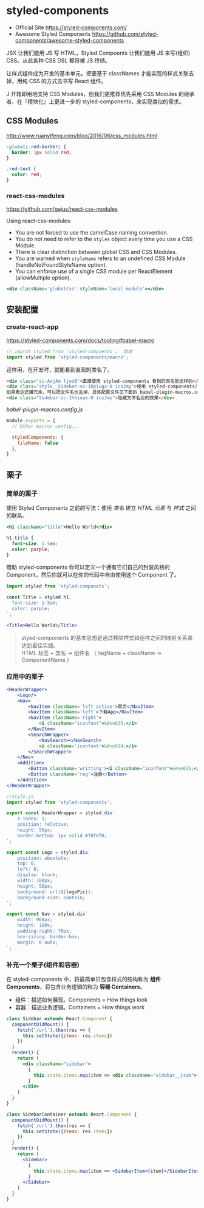 # styled-components

* Official Site  https://styled-components.com/
* Awesome Styled Components  https://github.com/styled-components/awesome-styled-components

JSX 让我们能用 JS 写 HTML，Styled Compoents 让我们能用 JS 来写(组织) CSS。从此各种 CSS DSL 都将被 JS 终结。

让样式组件成为开发的基本单元。把要基于 classNames 才能实现的样式关联去掉，用纯 CSS 的方式去书写 React 组件。

J 开箱即用地支持 CSS Modules，但我们更推荐优先采用 CSS Modules 的继承者、在『模块化』上更进一步的 styled-components，来实现类似的需求。


## CSS Modules

http://www.ruanyifeng.com/blog/2016/06/css_modules.html

```css
:global(.red-border) {
  border: 1px solid red;
}

.red-text {
  color: red;
}
```

### react-css-modules

https://github.com/gajus/react-css-modules

Using react-css-modules:

* You are not forced to use the camelCase naming convention.
* You do not need to refer to the `styles` object every time you use a CSS Module.
* There is clear distinction between global CSS and CSS Modules.
* You are warned when `styleName` refers to an undefined CSS Module (handleNotFoundStyleName option).
* You can enforce use of a single CSS module per ReactElement (allowMultiple option).

```jsx
<div className='globalCss' styleName='local-module'></div>
```


## 安装配置

### create-react-app

https://styled-components.com/docs/tooling#babel-macro

```js
// improt styled from 'styled-compoents';  改成
import styled from 'styled-components/macro';
```

这样用，在开发时，就能看到直观的类名了。

```html
<div class="sc-AxjAm ljuoB">直接使用 styled-components 看到的类名是这样的</div>
<div class="style__Sidebar-sc-1hbiuqx-0 icsJmy">使用 styled-components/macro，可看到直观的类名：文件名__组件名-其他</div>
如果看这还嫌冗余，可以把文件名也去掉，具体配置文件见下面的 babel-plugin-macros.config.js
<div class="Sidebar-sc-1hbiuqx-0 icsJmy">隐藏文件名后的效果</div>
```

_babel-plugin-macros.config.js_

```js
module.exports = {
  // Other macros config...

  styledComponents: {
    fileName: false
  },
}
```


## 栗子

### 简单的栗子

使用 Styled Components 之前的写法：使用 *类名* 建立 *HTML 元素* 与 *样式* 之间的联系。

```jsx
<h1 className="title">Hello World</div>
```

```css
h1.title {
  font-size: 1.5em;
  color: purple;
}
```

借助 styled-components 你可以定义一个拥有它们自己的封装风格的 Component，然后你就可以在你的代码中自由使用这个 Component 了。

```js
import styled from 'styled-componets';

const Title = styled.h1`
  font-size: 1.5em;
  color: purple;
`;
```

```jsx
<Title>Hello World</Title>
```

> styed-components 的基本思想是通过移除样式和组件之间的映射关系来达到最佳实践。  
> HTML 标签 + 类名 -> 组件名 （ tagName + className -> ComponentName )

### 应用中的栗子

```jsx
<HeaderWrapper>
    <Logo/>
    <Nav>
        <NavItem className='left active'>首页</NavItem>
        <NavItem className='left'>下载App</NavItem>
        <NavItem className='right'>
            <i className="iconfont">&#xe636;</i>
        </NavItem>
        <SearchWrapper>
            <NavSearch></NavSearch>
            <i className='iconfont'>&#xe614;</i>
        </SearchWrapper>
    </Nav>
    <Addition>
        <Button className='writting'><i className="iconfont">&#xe615;</i>来参加</Button>
        <Button className='reg'>注册</Button>
    </Addition>
</HeaderWrapper>
```

```js
//style.js
import styled from 'styled-components';

export const HeaderWrapper = styled.div`
    z-index: 1;
    position: relative;
    height: 56px;
    border-bottom: 1px solid #f0f0f0;
`;

export const Logo = styled.div`
    position: absolute;
    top: 0;
    left: 0;
    display: block;
    width: 100px;
    height: 56px;
    background: url(${logoPic});
    background-size: contain;
`;

export const Nav = styled.div`
    width: 960px;
    height: 100%;
    padding-right: 70px;
    box-sizing: border-box;
    margin: 0 auto;
`;
```

### 补充一个栗子(组件和容器)

在 styled-components 中，将最简单只包含样式的结构称为 **组件 Components**，将包含业务逻辑的称为 **容器 Containers**。
* 组件：描述如何展现。Components = How things look
* 容器：描述业务逻辑。Containers = How things work

```jsx
class Sidebar extends React.Component {
  componentDidMount() {
    fetch('/url').then(res => {
      this.setState({items: res.items})
    })
  }
  render() {
    return (
      <div className="sidebar">
        {
          this.state.items.map(item => <div className="sidebar__item">{item}</div>)
        }
      </div>
    )
  }
}
```

```jsx
class SidebarContainer extends React.Component {
  componentDidMount() {
    fetch('/url').then(res => {
      this.setState({items: res.items})
    })
  }
  render() {
    return (
      <Sidebar>
        {
          this.state.items.map(item => <SidebarItem>{item}</SidebarItem>)
        }
      </Sidebar>
    )
  }
}
```




